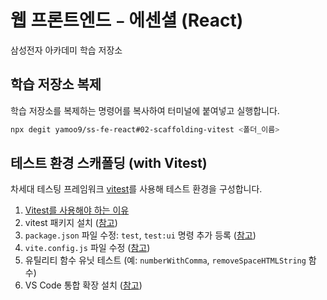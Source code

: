 # 웹 프론트엔드﹣에센셜 (React)

삼성전자 아카데미 학습 저장소

## 학습 저장소 복제

학습 저장소를 복제하는 명령어를 복사하여 터미널에 붙여넣고 실행합니다.

```sh
npx degit yamoo9/ss-fe-react#02-scaffolding-vitest <폴더_이름>
```

## 테스트 환경 스캐폴딩 (with Vitest)

차세대 테스팅 프레임워크 [vitest](https://vitest.dev/)를 사용해 테스트 환경을 구성합니다.

1. [Vitest를 사용해야 하는 이유](https://vitest.dev/guide/why.html)
1. vitest 패키지 설치 ([참고](https://vitest.dev/guide/#adding-vitest-to-your-project))
1. `package.json` 파일 수정: `test`, `test:ui` 명령 추가 등록 ([참고](https://vitest.dev/guide/#writing-tests))
1. `vite.config.js` 파일 수정 ([참고](https://vitest.dev/guide/#configuring-vitest))
1. 유틸리티 함수 유닛 테스트 (예: `numberWithComma`, `removeSpaceHTMLString` 함수)
1. VS Code 통합 확장 설치 ([참고](https://marketplace.visualstudio.com/items?itemName=vitest.explorer))
